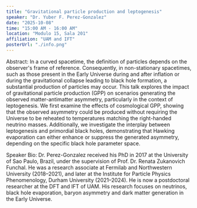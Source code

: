 ```yaml
---
title: "Gravitational particle production and leptogenesis"
speaker: "Dr. Yuber F. Perez-Gonzalez"
date: "2025-10-08"
time: "15:00 AM - 16:00 AM"
location: "Modulo 15, Sala 201"
affiliation: "UAM and IFT"
posterUrl: "./info.png"
---
```


Abstract: In a curved spacetime, the definition of particles depends on the observer's frame of reference. Consequently, in non-stationary spacetimes, such as those present in the Early Universe during and after inflation or during the gravitational collapse leading to black hole formation, a substantial production of particles may occur. This talk explores the impact of gravitational particle production (GPP) on scenarios generating the observed matter-antimatter asymmetry, particularly in the context of leptogenesis. We first examine the effects of cosmological GPP, showing that the observed asymmetry could be produced without requiring the Universe to be reheated to temperatures matching the right-handed neutrino masses. Additionally, we investigate the interplay between leptogenesis and primordial black holes, demonstrating that Hawking evaporation can either enhance or suppress the generated asymmetry, depending on the specific black hole parameter space.

Speaker Bio: Dr. Perez-Gonzalez received his PhD in 2017 at the University of Sao Paulo, Brazil, under the supervision of Prof. Dr. Renata Zukanovich Funchal. He was a research associate at Fermilab and Northwestern University (2018–2021), and later at the Institute for Particle Physics Phenomenology, Durham University (2021–2024). He is now a postdoctoral researcher at the DFT and IFT of UAM. His research focuses on neutrinos, black hole evaporation, baryon asymmetry and dark matter generation in the Early Universe.
